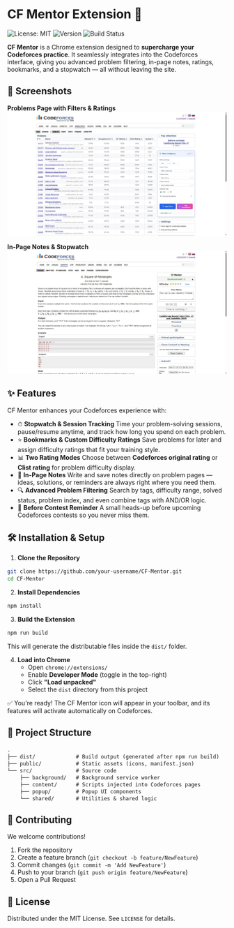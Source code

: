 # CF Mentor Extension 🚀

![License: MIT](https://img.shields.io/badge/License-MIT-yellow.svg)
![Version](https://img.shields.io/badge/version-0.4.1-blue.svg)
![Build Status](https://img.shields.io/badge/build-passing-brightgreen.svg)


**CF Mentor** is a Chrome extension designed to **supercharge your Codeforces practice**. It seamlessly integrates into the Codeforces interface, giving you advanced problem filtering, in-page notes, ratings, bookmarks, and a stopwatch — all without leaving the site.

## 📸 Screenshots

**Problems Page with Filters & Ratings**
![Problems Page](screenshots/problemset.jpg)

**In-Page Notes & Stopwatch**
![Problem Page](screenshots/problem.jpg)

## ✨ Features

CF Mentor enhances your Codeforces experience with:

* ⏱ **Stopwatch & Session Tracking** Time your problem-solving sessions, pause/resume anytime, and track how long you spend on each problem.
* ⭐ **Bookmarks & Custom Difficulty Ratings** Save problems for later and assign difficulty ratings that fit your training style.
* 📊 **Two Rating Modes** Choose between **Codeforces original rating** or **Clist rating** for problem difficulty display.
* 📝 **In-Page Notes** Write and save notes directly on problem pages — ideas, solutions, or reminders are always right where you need them.
* 🔍 **Advanced Problem Filtering** Search by tags, difficulty range, solved status, problem index, and even combine tags with AND/OR logic.
* 📅 **Before Contest Reminder** A small heads-up before upcoming Codeforces contests so you never miss them.

## 🛠 Installation & Setup

1. **Clone the Repository**

```bash
git clone https://github.com/your-username/CF-Mentor.git
cd CF-Mentor
```

2. **Install Dependencies**

```bash
npm install
```

3. **Build the Extension**

```bash
npm run build
```

This will generate the distributable files inside the `dist/` folder.

4. **Load into Chrome**
   * Open `chrome://extensions/`
   * Enable **Developer Mode** (toggle in the top-right)
   * Click **"Load unpacked"**
   * Select the `dist` directory from this project

✅ You're ready! The CF Mentor icon will appear in your toolbar, and its features will activate automatically on Codeforces.

## 📂 Project Structure

```
.
├── dist/             # Build output (generated after npm run build)
├── public/           # Static assets (icons, manifest.json)
└── src/              # Source code
    ├── background/   # Background service worker
    ├── content/      # Scripts injected into Codeforces pages
    ├── popup/        # Popup UI components
    └── shared/       # Utilities & shared logic
```

## 🤝 Contributing

We welcome contributions!

1. Fork the repository
2. Create a feature branch (`git checkout -b feature/NewFeature`)
3. Commit changes (`git commit -m 'Add NewFeature'`)
4. Push to your branch (`git push origin feature/NewFeature`)
5. Open a Pull Request

## 📄 License

Distributed under the MIT License. See `LICENSE` for details.

